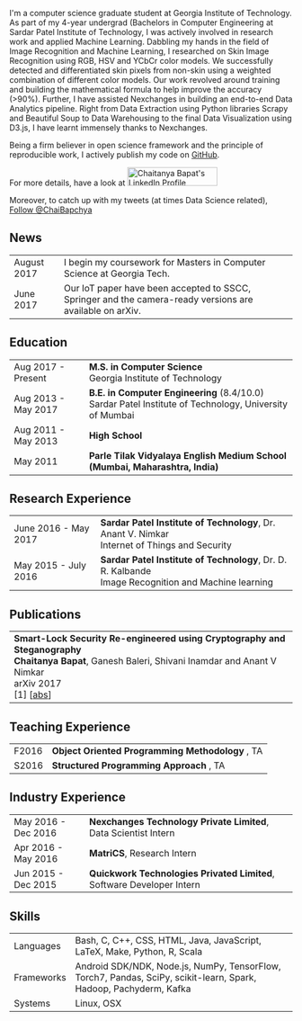I'm a computer science graduate student at Georgia Institute of Technology. As part of my 4-year undergrad (Bachelors in Computer Engineering at Sardar Patel Institute of Technology, I was actively involved in research work and applied Machine Learning. Dabbling my hands in the field of Image Recognition and Machine Learning, I researched on Skin Image Recognition using RGB, HSV and YCbCr color models. We successfully detected and differentiated skin pixels from non-skin using a weighted combination of different color models. Our work revolved around training and building the mathematical formula to help improve the accuracy (>90%). Further, I have assisted Nexchanges in building an end-to-end Data Analytics pipeline. Right from Data Extraction using Python libraries Scrapy and Beautiful Soup to Data Warehousing to the final Data Visualization using D3.js, I have learnt immensely thanks to Nexchanges. 

Being a firm believer in open science framework and the principle of reproducible work, I actively publish my code on [GitHub](https://github.com/ChaiBapchya).

For more details, have a look at <a href="https://www.linkedin.com/in/chaibapchya/"><img src="https://static.licdn.com/scds/common/u/img/webpromo/btn_myprofile_160x33.png" style="border: none;" width="160" height="33" border="0" alt="Chaitanya Bapat's LinkedIn Profile"></a>

Moreover, to catch up with my tweets (at times Data Science related), <a href="https://twitter.com/ChaiBapchya" class="twitter-follow-button" data-show-count="false" data-size="large">Follow @ChaiBapchya</a>
<script>!function(d,s,id){var js,fjs=d.getElementsByTagName(s)[0],p=/^http:/.test(d.location)?'http':'https';if(!d.getElementById(id)){js=d.createElement(s);js.id=id;js.src=p+'://platform.twitter.com/widgets.js';fjs.parentNode.insertBefore(js,fjs);}}(document, 'script', 'twitter-wjs');</script>

## <i class="fa fa-chevron-right"></i> News
<table class="table table-hover">
<tr>
  <td class='col-md-3'>August 2017</td>
  <td>I begin my coursework for Masters in Computer Science at Georgia Tech.</td>
</tr>
<tr>
  <td class='col-md-3'>June 2017</td>
  <td>Our IoT paper have been accepted to SSCC, Springer and the camera-ready versions are available on arXiv.</td>
</tr>
</table>


## <i class="fa fa-chevron-right"></i> Education

<table class="table table-hover">
  <tr>
    <td class="col-md-3">Aug 2017 - Present</td>
    <td>
        <strong>M.S. in Computer Science</strong>
        <br>
      Georgia Institute of Technology
    </td>
  </tr>
  <tr>
    <td class="col-md-3">Aug 2013 - May 2017</td>
    <td>
        <strong>B.E. in Computer Engineering</strong>
        (8.4/10.0)
        <br>
      Sardar Patel Institute of Technology, University of Mumbai
    </td>
  </tr>
  <tr>
    <td class="col-md-3">Aug 2011 - May 2013</td>
    <td>
        <strong>High School</strong>
    </td>
  </tr>
  <tr>
    <td class="col-md-3">May 2011</td>
    <td>
      <strong>Parle Tilak Vidyalaya English Medium School (Mumbai, Maharashtra, India)</strong>
    </td>
  </tr>
</table>


## <i class="fa fa-chevron-right"></i> Research Experience
<table class="table table-hover">
<tr>
  <td class='col-md-3'>June 2016 - May 2017</td>
  <td>
    <strong>Sardar Patel Institute of Technology</strong>, Dr. Anant V. Nimkar <br>
    Internet of Things and Security
  </td>
</tr>
<tr>
  <td class='col-md-3'>May 2015 - July 2016</td>
  <td>
    <strong>Sardar Patel Institute of Technology</strong>, Dr. D. R. Kalbande <br>
    Image Recognition and Machine learning
  </td>
</tr>
</table>


## <i class="fa fa-chevron-right"></i> Publications <i class="fa fa-code-fork" aria-hidden="true"></i>

<table class="table table-hover">

<tr>
<td>
    <strong>Smart-Lock Security Re-engineered using Cryptography and Steganography</strong><br>
    <strong> Chaitanya Bapat</strong>, Ganesh Baleri, Shivani Inamdar and Anant V Nimkar<br>
    arXiv 2017<br>
    [1]
    [<a href='javascript: none'
    onclick='$("#abs_donti2017task").toggle()'>abs</a>]    
<div id="abs_donti2017task" style="text-align: justify; display: none" markdown="1">
After the rise of E-commerce, social media and messenger bots, rapid developments have been made in the field of connecting things, gadgets, and devices, i.e, the Internet of Things (IoT). In the fast-paced lifestyle, it is very difficult to maintain multiple keys for tra- ditional mechanical locks. Electromagnetic smart locks are a possible solution to this problem. To connect a smart lock with a key, Bluetooth Low Energy (BLE) protocol can be used. BLE protocol is vulnerable to Man-in-the-Middle (MITM) attack. Ensuring security over BLE is an ongoing challenge. This paper aims to analyze the MITM vulnerability of BLE and develop a possible solution for designing smart-locks with an increased level of security. The observation shows that the combina- tion of Image Steganography and Cryptography helps to overcome the vulnerabilities of BLE protocol.
</div>

</td>
</tr>
</table>


## <i class="fa fa-chevron-right"></i> Teaching Experience
<table class="table table-hover">
<tr>
  <td class='col-md-1'>F2016</td>
  <td><strong>Object Oriented Programming Methodology</strong> , TA</td>
</tr>
<tr>
  <td class='col-md-1'>S2016</td>
  <td><strong>Structured Programming Approach</strong> , TA</td>
</tr>
</table>


## <i class="fa fa-chevron-right"></i> Industry Experience
<table class="table table-hover">
<tr>
  <td class='col-md-3'>May 2016 - Dec 2016</td>
  <td><strong>Nexchanges Technology Private Limited</strong>, Data Scientist Intern</td>
</tr>
<tr>
</tr>
<tr>
  <td class='col-md-3'>Apr 2016 - May 2016</td>
  <td><strong>MatriCS</strong>, Research Intern</td>
</tr>
<tr>
</tr>
<tr>
  <td class='col-md-3'>Jun 2015 - Dec 2015</td>
  <td><strong>Quickwork Technologies Privated Limited</strong>, Software Developer Intern</td>
</tr>
<tr>
</tr>
</table>



## <i class="fa fa-chevron-right"></i> Skills
<table class="table table-hover">
<tr>
  <td class='col-md-2'>Languages</td>
  <td markdown="1">
Bash, C, C++, CSS, HTML, Java, JavaScript, LaTeX, Make, Python, R, Scala
  </td>
</tr>
<tr>
  <td class='col-md-2'>Frameworks</td>
  <td markdown="1">
Android SDK/NDK, Node.js, NumPy, TensorFlow, Torch7, Pandas, SciPy, scikit-learn, Spark, Hadoop, Pachyderm, Kafka
  </td>
</tr>
<tr>
  <td class='col-md-2'>Systems</td>
  <td markdown="1">
Linux, OSX
  </td>
</tr>
</table>

